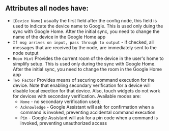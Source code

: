 ## Attributes all nodes have:
- `[Device Name]` usually the first field after the config node, this field is used to indicate the device name to Google. This is used only duing the sync with Google Home. After the initial sync, you need to change the name of the device in the Google Home app
- `If msg arrives on input, pass through to output` - if checked, all messages that are received by the node, are immediately sent to the node output
- `Room Hint` Provides the current room of the device in the user's home to simplify setup. This is used only during the sync with Google Home. After the initial sync, you need to change the room in the Google Home app
- `Two Factor` Provides means of securing command execution for the device. Note that enabling secondary verification for a device will disable local exection for that device. Also, touch widgets do not work for devices with secondary verification. Available modes are:
  - `None` - no secondary verification used;
  - `Acknowledge` - Google Assistant will ask for confirmation when a command is invoked, preventing accidental command execution
  - `Pin` - Google Assistant will ask for a pin code when a command is invoked, preventing unauthorized access


